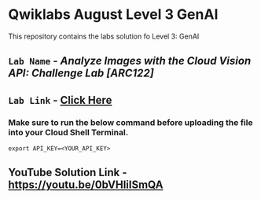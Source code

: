 # Qwiklabs August Level 3 GenAI

This repository contains the labs solution fo Level 3: GenAI

## `Lab Name` - *Analyze Images with the Cloud Vision API: Challenge Lab [ARC122]*

## `Lab Link` - [Click Here](https://www.cloudskillsboost.google/focuses/64748?parent=catalog)

### Make sure to run the below command before uploading the file into your Cloud Shell Terminal. 

```
export API_KEY=<YOUR_API_KEY>
```

## YouTube Solution Link - https://youtu.be/0bVHliISmQA